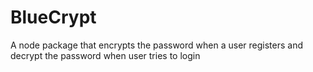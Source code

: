 # BlueCrypt
A node package that encrypts the password when a user registers and decrypt the password when user tries to login
